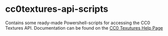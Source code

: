 # cc0textures-api-scripts
Contains some ready-made Powershell-scripts for accessing the CC0 Textures API.
Documentation can be found on the [CC0 Texutures Help Page](https://help.cc0textures.com/doku.php?id=api_v1:powershell)
